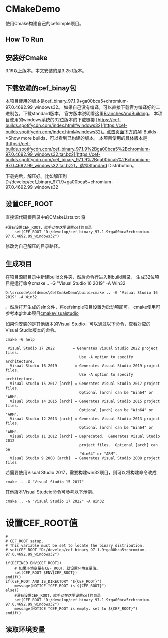 # CMakeDemo 
使用Cmake构建自己的cefsimple项目。
## How To Run
## 安装好Cmake
3.19以上版本。本文安装的是3.25.1版本。
## 下载依赖的cef_binay包
本项目使用的版本是cef_binary_97.1.9+ga00bca5+chromium-97.0.4692.99_windows32。
如果自己没有编译，可以直接下载官方编译好的二进制包。下载standard版本。
官方版本说明看这里[BranchesAndBuilding](https://bitbucket.org/chromiumembedded/cef/wiki/BranchesAndBuilding.md#markdown-header-current-release-branches-supported)。
本项目使用的windows系统的32位版本的下载链接 [https://cef-builds.spotifycdn.com/index.html#windows32](https://cef-builds.spotifycdn.com/index.html#windows32)。点击页面下方的All Builds->Show more builds，可以看到已构建的版本。
本项目使用的具体版本是[https://cef-builds.spotifycdn.com/cef_binary_97.1.9%2Bga00bca5%2Bchromium-97.0.4692.99_windows32.tar.bz2](https://cef-builds.spotifycdn.com/cef_binary_97.1.9%2Bga00bca5%2Bchromium-97.0.4692.99_windows32.tar.bz2)，选择Standard Distribution。

下载完后，解压好。比如解压到D:/develop/cef_binary_97.1.9+ga00bca5+chromium-97.0.4692.99_windows32
## 设置CEF_ROOT
直接源代码根目录中的CMakeLists.txt
将
```
#没有设置CEF_ROOT，就手动在这里设置cef的目录
	set(CEF_ROOT "D:/develop/cef_binary_97.1.9+ga00bca5+chromium-97.0.4692.99_windows32")
```
修改为自己解压的目录路径。

## 生成项目
在项目源码目录中新建build文件夹，然后命令行进入到build目录，
生成32位项目是运行命令cmake .. -G "Visual Studio 16 2019" -A Win32
```
D:\srccode\cefdemos\CefCmakeDemo\build>cmake .. -G "Visual Studio 16 2019" -A Win32
```
。然后打开生成的sln文件，将cefsimple项目设置为启动项即可。 cmake使用可参考本github项目[cmakevisualstudio](https://github.com/iherewaitfor/cmakevisualstudio)

如果你安装的是其他版本的Visual Studio，可以通过以下命令，查看对应的Visual Studio版本的命令。
```
cmake -G help
```

```
 Visual Studio 17 2022        = Generates Visual Studio 2022 project files.
                                 Use -A option to specify architecture.
  Visual Studio 16 2019        = Generates Visual Studio 2019 project files.
                                 Use -A option to specify architecture.
  Visual Studio 15 2017 [arch] = Generates Visual Studio 2017 project files.
                                 Optional [arch] can be "Win64" or "ARM".
  Visual Studio 14 2015 [arch] = Generates Visual Studio 2015 project files.
                                 Optional [arch] can be "Win64" or "ARM".
  Visual Studio 12 2013 [arch] = Generates Visual Studio 2013 project files.
                                 Optional [arch] can be "Win64" or "ARM".
  Visual Studio 11 2012 [arch] = Deprecated.  Generates Visual Studio 2012
                                 project files.  Optional [arch] can be
                                 "Win64" or "ARM".
  Visual Studio 9 2008 [arch]  = Generates Visual Studio 2008 project files
```

若需要使用Visual Studio 2017，需要构建win32项目，则可以将构建命令改成
```
cmake .. -G "Visual Studio 15 2017"
```

其他版本Visual Studeio命令可参考以下示例。
```
cmake .. -G "Visual Studio 17 2022" -A Win32
```

# 设置CEF_ROOT值
```
#
# CEF_ROOT setup.
# This variable must be set to locate the binary distribution.
# set(CEF_ROOT "D:/develop/cef_binary_97.1.9+ga00bca5+chromium-97.0.4692.99_windows32")

if(DEFINED ENV{CEF_ROOT})
	# 如果环境变量有CEF_ROOT，就设置环境变量值。
	set(CEF_ROOT $ENV{CEF_ROOT})
endif()
if(CEF_ROOT AND IS_DIRECTORY "${CEF_ROOT}")
	message(NOTICE "CEF_ROOT is ${CEF_ROOT}")
else()
	#没有设置CEF_ROOT，就手动在这里设置cef的目录
	set(CEF_ROOT "D:/develop/cef_binary_97.1.9+ga00bca5+chromium-97.0.4692.99_windows32")
	message(NOTICE "CEF_ROOT is empty. set to ${CEF_ROOT}")
endif()
```

## 读取环境变量
